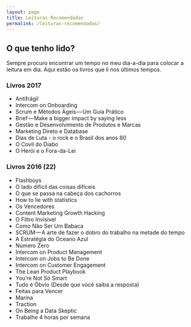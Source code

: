 ```yaml
---
layout: page
title: Leituras Recomendadas
permalink: /leituras-recomendadas/
---
```


## O que tenho lido?

Sempre procuro encontrar um tempo no meu dia-a-dia para colocar a leitura em dia. Aqui estão os livros que li nos últimos tempos.

### Livros 2017
- Antifrágil
- Intercom on Onboarding
- Scrum e Métodos Ágeis — Um Guia Prático
- Brief — Make a bigger impact by saying less
- Gestão e Desenvolvimento de Produtos e Marcas
- Marketing Direto e Database
- Dias de Luta - o rock e o Brasil dos anos 80
- O Covil do Diabo
- O Herói e o Fora-da-Lei

### Livros 2016 (22)
- Flashboys
- O lado difícil das coisas difíceis
- O que se passa na cabeça dos cachorros
- How to lie with statistics
- Os Vencedores
- Content Marketing Growth Hacking
- O Filtro Invisível
- Como Não Ser Um Babaca
- SCRUM — A arte de fazer o dobro do trabalho na metade do tempo
- A Estratégia do Oceano Azul
- Número Zero
- Intercom on Product Management
- Intercom on Jobs to Be Done
- Intercom on Customer Engagement
- The Lean Product Playbook
- You’re Not Só Smart
- Tudo é Óbvio (Desde que você saiba a resposta)
- Feitas para Vencer
- Marina
- Traction
- On Being a Data Skeptic
- Trabalhe 4 horas por semana
